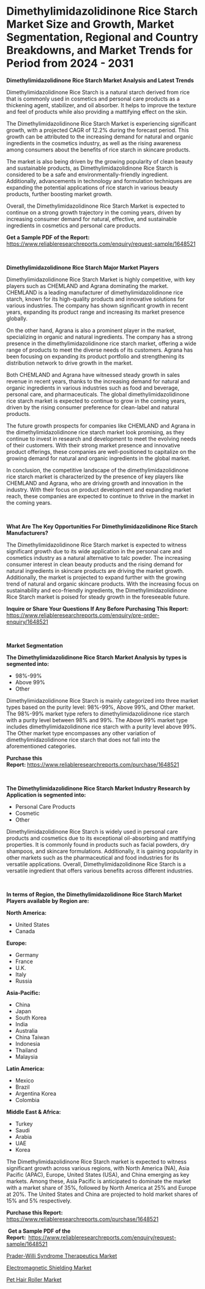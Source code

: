 <p><h1>Dimethylimidazolidinone Rice Starch Market Size and Growth, Market Segmentation, Regional and Country Breakdowns, and Market Trends for Period from 2024 -  2031</h1></p><p><strong>Dimethylimidazolidinone Rice Starch Market Analysis and Latest Trends</strong></p>
<p><p>Dimethylimidazolidinone Rice Starch is a natural starch derived from rice that is commonly used in cosmetics and personal care products as a thickening agent, stabilizer, and oil absorber. It helps to improve the texture and feel of products while also providing a mattifying effect on the skin.</p><p>The Dimethylimidazolidinone Rice Starch Market is experiencing significant growth, with a projected CAGR of 12.2% during the forecast period. This growth can be attributed to the increasing demand for natural and organic ingredients in the cosmetics industry, as well as the rising awareness among consumers about the benefits of rice starch in skincare products.</p><p>The market is also being driven by the growing popularity of clean beauty and sustainable products, as Dimethylimidazolidinone Rice Starch is considered to be a safe and environmentally-friendly ingredient. Additionally, advancements in technology and formulation techniques are expanding the potential applications of rice starch in various beauty products, further boosting market growth.</p><p>Overall, the Dimethylimidazolidinone Rice Starch Market is expected to continue on a strong growth trajectory in the coming years, driven by increasing consumer demand for natural, effective, and sustainable ingredients in cosmetics and personal care products.</p></p>
<p><strong>Get a Sample PDF of the Report:&nbsp;</strong> <a href="https://www.reliableresearchreports.com/enquiry/request-sample/1648521">https://www.reliableresearchreports.com/enquiry/request-sample/1648521</a></p>
<p>&nbsp;</p>
<p><strong>Dimethylimidazolidinone Rice Starch Major Market Players</strong></p>
<p><p>Dimethylimidazolidinone Rice Starch Market is highly competitive, with key players such as CHEMLAND and Agrana dominating the market. CHEMLAND is a leading manufacturer of dimethylimidazolidinone rice starch, known for its high-quality products and innovative solutions for various industries. The company has shown significant growth in recent years, expanding its product range and increasing its market presence globally.</p><p>On the other hand, Agrana is also a prominent player in the market, specializing in organic and natural ingredients. The company has a strong presence in the dimethylimidazolidinone rice starch market, offering a wide range of products to meet the diverse needs of its customers. Agrana has been focusing on expanding its product portfolio and strengthening its distribution network to drive growth in the market.</p><p>Both CHEMLAND and Agrana have witnessed steady growth in sales revenue in recent years, thanks to the increasing demand for natural and organic ingredients in various industries such as food and beverage, personal care, and pharmaceuticals. The global dimethylimidazolidinone rice starch market is expected to continue to grow in the coming years, driven by the rising consumer preference for clean-label and natural products.</p><p>The future growth prospects for companies like CHEMLAND and Agrana in the dimethylimidazolidinone rice starch market look promising, as they continue to invest in research and development to meet the evolving needs of their customers. With their strong market presence and innovative product offerings, these companies are well-positioned to capitalize on the growing demand for natural and organic ingredients in the global market.</p><p>In conclusion, the competitive landscape of the dimethylimidazolidinone rice starch market is characterized by the presence of key players like CHEMLAND and Agrana, who are driving growth and innovation in the industry. With their focus on product development and expanding market reach, these companies are expected to continue to thrive in the market in the coming years.</p></p>
<p>&nbsp;</p>
<p><strong>What Are The Key Opportunities For Dimethylimidazolidinone Rice Starch Manufacturers?</strong></p>
<p><p>The Dimethylimidazolidinone Rice Starch market is expected to witness significant growth due to its wide application in the personal care and cosmetics industry as a natural alternative to talc powder. The increasing consumer interest in clean beauty products and the rising demand for natural ingredients in skincare products are driving the market growth. Additionally, the market is projected to expand further with the growing trend of natural and organic skincare products. With the increasing focus on sustainability and eco-friendly ingredients, the Dimethylimidazolidinone Rice Starch market is poised for steady growth in the foreseeable future.</p></p>
<p><strong>Inquire or Share Your Questions If Any Before Purchasing This Report:</strong> <a href="https://www.reliableresearchreports.com/enquiry/pre-order-enquiry/1648521">https://www.reliableresearchreports.com/enquiry/pre-order-enquiry/1648521</a></p>
<p>&nbsp;</p>
<p><strong>Market Segmentation</strong></p>
<p><strong>The Dimethylimidazolidinone Rice Starch Market Analysis by types is segmented into:</strong></p>
<p><ul><li>98%-99%</li><li>Above 99%</li><li>Other</li></ul></p>
<p><p>Dimethylimidazolidinone Rice Starch is mainly categorized into three market types based on the purity level: 98%-99%, Above 99%, and Other market. The 98%-99% market type refers to dimethylimidazolidinone rice starch with a purity level between 98% and 99%. The Above 99% market type includes dimethylimidazolidinone rice starch with a purity level above 99%. The Other market type encompasses any other variation of dimethylimidazolidinone rice starch that does not fall into the aforementioned categories.</p></p>
<p><strong>Purchase this Report:&nbsp;</strong><a href="https://www.reliableresearchreports.com/purchase/1648521">https://www.reliableresearchreports.com/purchase/1648521</a></p>
<p>&nbsp;</p>
<p><strong>The Dimethylimidazolidinone Rice Starch Market Industry Research by Application is segmented into:</strong></p>
<p><ul><li>Personal Care Products</li><li>Cosmetic</li><li>Other</li></ul></p>
<p><p>Dimethylimidazolidinone Rice Starch is widely used in personal care products and cosmetics due to its exceptional oil-absorbing and mattifying properties. It is commonly found in products such as facial powders, dry shampoos, and skincare formulations. Additionally, it is gaining popularity in other markets such as the pharmaceutical and food industries for its versatile applications. Overall, Dimethylimidazolidinone Rice Starch is a versatile ingredient that offers various benefits across different industries.</p></p>
<p>&nbsp;</p>
<p><strong>In terms of Region, the Dimethylimidazolidinone Rice Starch Market Players available by Region are:</strong></p>
<p>
    <p> <strong> North America: </strong>
        <ul>
            <li>United States</li>
            <li>Canada</li>
        </ul>
        </p> 
    <p> <strong> Europe: </strong>
        <ul>
            <li>Germany</li>
            <li>France</li>
            <li>U.K.</li>
            <li>Italy</li>
            <li>Russia</li>
        </ul>
        </p> 
    <p> <strong> Asia-Pacific: </strong>
        <ul>
            <li>China</li>
            <li>Japan</li>
            <li>South Korea</li>
            <li>India</li>
            <li>Australia</li>
            <li>China Taiwan</li>
            <li>Indonesia</li>
            <li>Thailand</li>
            <li>Malaysia</li>
        </ul>
        </p> 
    <p> <strong> Latin America: </strong>
        <ul>
            <li>Mexico</li>
            <li>Brazil</li>
            <li>Argentina Korea</li>
            <li>Colombia</li>
        </ul>
        </p> 
    <p> <strong> Middle East & Africa: </strong>
        <ul>
            <li>Turkey</li>
            <li>Saudi</li>
            <li>Arabia</li>
            <li>UAE</li>
            <li>Korea</li>
        </ul>
    </p>
    </p>
<p><p>The Dimethylimidazolidinone Rice Starch market is expected to witness significant growth across various regions, with North America (NA), Asia Pacific (APAC), Europe, United States (USA), and China emerging as key markets. Among these, Asia Pacific is anticipated to dominate the market with a market share of 35%, followed by North America at 25% and Europe at 20%. The United States and China are projected to hold market shares of 15% and 5% respectively.</p></p>
<p><strong>Purchase this Report: </strong><a href="https://www.reliableresearchreports.com/purchase/1648521">https://www.reliableresearchreports.com/purchase/1648521</a></p>
<p>&nbsp;<strong>Get a Sample PDF of the Report:&nbsp;&nbsp;</strong><a href="https://www.reliableresearchreports.com/enquiry/request-sample/1648521">https://www.reliableresearchreports.com/enquiry/request-sample/1648521</a></p>
<p><strong></strong></p>
<p><p><a href="https://view.publitas.com/reportprime-1/prader-willi-syndrome-therapeutics-market-research-report-reveals-the-latest-trends-and-opportunities-of-this-market-for-period-from-2023-2030/">Prader-Willi Syndrome Therapeutics Market</a></p><p><a href="https://view.publitas.com/reportprime-1/electromagnetic-shielding-market-research-report-provides-critical-insights-that-can-help-shape-business-development-and-investment-strategies/">Electromagnetic Shielding Market</a></p><p><a href="https://view.publitas.com/reportprime-1/pet-hair-roller-market-offers-provide-insightful-data-for-the-time-period-from-2023-to-2030-and-also-provide-analysis-based-on-application-type-and-region/">Pet Hair Roller Market</a></p></p>